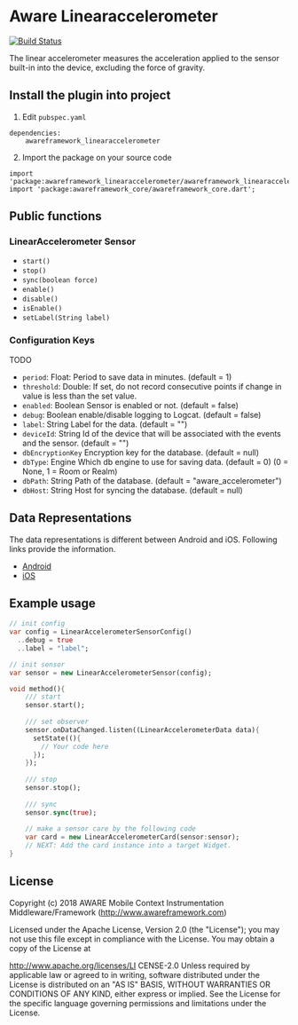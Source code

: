 # Aware Linearaccelerometer

[![Build Status](https://travis-ci.org/awareframework/awareframework_linearaccelerometer.svg?branch=master)](https://travis-ci.org/awareframework/awareframework_linearaccelerometer)

The linear accelerometer measures the acceleration applied to the sensor built-in into the device, excluding the force of gravity.

## Install the plugin into project
1. Edit `pubspec.yaml`
```
dependencies:
    awareframework_linearaccelerometer
```

2. Import the package on your source code
```
import 'package:awareframework_linearaccelerometer/awareframework_linearaccelerometer.dart';
import 'package:awareframework_core/awareframework_core.dart';
```

## Public functions
### LinearAccelerometer Sensor
- `start()`
- `stop()` 
- `sync(boolean force)`
- `enable()`
- `disable()`
- `isEnable()`
- `setLabel(String label)`

### Configuration Keys
TODO
- `period`: Float: Period to save data in minutes. (default = 1)
- `threshold`: Double: If set, do not record consecutive points if change in value is less than the set value.
- `enabled`: Boolean Sensor is enabled or not. (default = false)
- `debug`: Boolean enable/disable logging to Logcat. (default = false)
- `label`: String Label for the data. (default = "")
- `deviceId`: String Id of the device that will be associated with the events and the sensor. (default = "")
- `dbEncryptionKey` Encryption key for the database. (default = null)
- `dbType`: Engine Which db engine to use for saving data. (default = 0) (0 = None, 1 = Room or Realm)
- `dbPath`: String Path of the database. (default = "aware_accelerometer")
- `dbHost`: String Host for syncing the database. (default = null)

## Data Representations
The data representations is different between Android and iOS. Following links provide the information.
- [Android](https://github.com/awareframework/com.awareframework.android.sensor.linearaccelerometer)
- [iOS](https://github.com/awareframework/com.awareframework.ios.sensor.linearaccelerometer)

## Example usage
```dart
// init config
var config = LinearAccelerometerSensorConfig()
  ..debug = true
  ..label = "label";

// init sensor
var sensor = new LinearAccelerometerSensor(config);

void method(){
    /// start 
    sensor.start();
    
    /// set observer
    sensor.onDataChanged.listen((LinearAccelerometerData data){
      setState((){
        // Your code here
      });
    });
    
    /// stop
    sensor.stop();
    
    /// sync
    sensor.sync(true);  
    
    // make a sensor care by the following code
    var card = new LinearAccelerometerCard(sensor:sensor);
    // NEXT: Add the card instance into a target Widget.
}

```

## License
Copyright (c) 2018 AWARE Mobile Context Instrumentation Middleware/Framework (http://www.awareframework.com)

Licensed under the Apache License, Version 2.0 (the "License"); you may not use this file except in compliance with the License. You may obtain a copy of the License at

http://www.apache.org/licenses/LI
CENSE-2.0 Unless required by applicable law or agreed to in writing, software distributed under the License is distributed on an "AS IS" BASIS, WITHOUT WARRANTIES OR CONDITIONS OF ANY KIND, either express or implied. See the License for the specific language governing permissions and limitations under the License.
